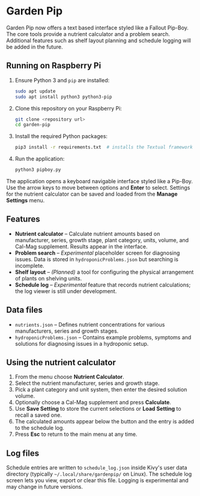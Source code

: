 # Garden Pip

Garden Pip now offers a text based interface styled like a Fallout Pip-Boy.  The core tools provide a nutrient calculator and a problem search.  Additional features such as shelf layout planning and schedule logging will be added in the future.

## Running on Raspberry Pi

1. Ensure Python 3 and `pip` are installed:
   ```bash
   sudo apt update
   sudo apt install python3 python3-pip
   ```
2. Clone this repository on your Raspberry Pi:
   ```bash
   git clone <repository url>
   cd garden-pip
   ```
3. Install the required Python packages:
   ```bash
   pip3 install -r requirements.txt  # installs the Textual framework
   ```
4. Run the application:
   ```bash
   python3 pipboy.py
   ```

The application opens a keyboard navigable interface styled like a Pip-Boy. Use
the arrow keys to move between options and **Enter** to select. Settings for the
nutrient calculator can be saved and loaded from the **Manage Settings** menu.


## Features

- **Nutrient calculator** – Calculate nutrient amounts based on manufacturer, series, growth stage, plant category, units, volume, and Cal-Mag supplement.  Results appear in the interface.
- **Problem search** – *Experimental* placeholder screen for diagnosing issues.  Data is stored in `hydroponicProblems.json` but searching is incomplete.
- **Shelf layout** – *(Planned)* a tool for configuring the physical arrangement of plants on shelving units.
- **Schedule log** – *Experimental* feature that records nutrient calculations; the log viewer is still under development.

## Data files

- `nutrients.json` – Defines nutrient concentrations for various manufacturers, series and growth stages.
- `hydroponicProblems.json` – Contains example problems, symptoms and solutions for diagnosing issues in a hydroponic setup.

## Using the nutrient calculator

1. From the menu choose **Nutrient Calculator**.
2. Select the nutrient manufacturer, series and growth stage.
3. Pick a plant category and unit system, then enter the desired solution volume.
4. Optionally choose a Cal-Mag supplement and press **Calculate**.
5. Use **Save Setting** to store the current selections or **Load Setting** to recall a saved one.
6. The calculated amounts appear below the button and the entry is added to the schedule log.
7. Press **Esc** to return to the main menu at any time.


## Log files

Schedule entries are written to `schedule_log.json` inside Kivy's user data directory (typically `~/.local/share/gardenpip/` on Linux).  The schedule log screen lets you view, export or clear this file.  Logging is experimental and may change in future versions.

